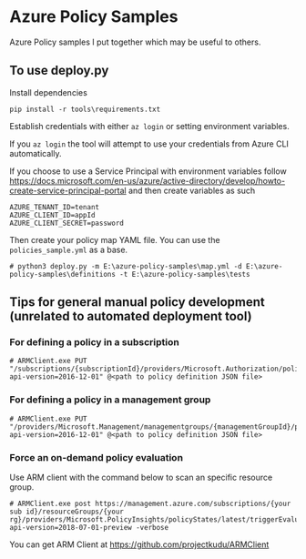 # Azure Policy Samples
Azure Policy samples I put together which may be useful to others.

## To use deploy.py

Install dependencies

```
pip install -r tools\requirements.txt
```

Establish credentials with either `az login` or setting environment variables.

If you `az login` the tool will attempt to use your credentials from Azure CLI automatically.

If you choose to use a Service Principal with environment variables follow https://docs.microsoft.com/en-us/azure/active-directory/develop/howto-create-service-principal-portal
and then create variables as such

```
AZURE_TENANT_ID=tenant
AZURE_CLIENT_ID=appId
AZURE_CLIENT_SECRET=password
```


Then create your policy map YAML file.  You can use the `policies_sample.yml` as a base.

```
# python3 deploy.py -m E:\azure-policy-samples\map.yml -d E:\azure-policy-samples\definitions -t E:\azure-policy-samples\tests
``` 

## Tips for general manual policy development (unrelated to automated deployment tool)

### For defining a policy in a subscription

```
# ARMClient.exe PUT "/subscriptions/{subscriptionId}/providers/Microsoft.Authorization/policyDefinitions/AuditStorageAccounts?api-version=2016-12-01" @<path to policy definition JSON file>
```

### For defining a policy in a management group

```
# ARMClient.exe PUT "/providers/Microsoft.Management/managementgroups/{managementGroupId}/providers/Microsoft.Authorization/policyDefinitions/AuditStorageAccounts?api-version=2016-12-01" @<path to policy definition JSON file>
```

### Force an on-demand policy evaluation
Use ARM client with the command below to scan an specific resource group.  

```
# ARMClient.exe post https://management.azure.com/subscriptions/{your sub id}/resourceGroups/{your rg}/providers/Microsoft.PolicyInsights/policyStates/latest/triggerEvaluation?api-version=2018-07-01-preview -verbose
```

You can get ARM Client at https://github.com/projectkudu/ARMClient
